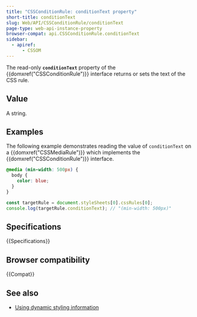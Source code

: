 ```yaml
---
title: "CSSConditionRule: conditionText property"
short-title: conditionText
slug: Web/API/CSSConditionRule/conditionText
page-type: web-api-instance-property
browser-compat: api.CSSConditionRule.conditionText
sidebar:
  - apiref:
      - CSSOM
---
```


The read-only **`conditionText`** property of
the {{domxref("CSSConditionRule")}} interface returns or sets the text of the CSS
rule.

## Value

A string.

## Examples

The following example demonstrates reading the value of
`conditionText` on a {{domxref("CSSMediaRule")}} which implements the
{{domxref("CSSConditionRule")}} interface.

```css
@media (min-width: 500px) {
  body {
    color: blue;
  }
}
```

```js
const targetRule = document.styleSheets[0].cssRules[0];
console.log(targetRule.conditionText); // "(min-width: 500px)"
```

## Specifications

{{Specifications}}

## Browser compatibility

{{Compat}}

## See also

- [Using dynamic styling information](/en-US/docs/Web/API/CSS_Object_Model/Using_dynamic_styling_information)
